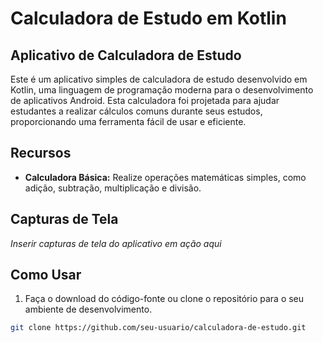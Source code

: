 # Calculadora de Estudo em Kotlin

## Aplicativo de Calculadora de Estudo

Este é um aplicativo simples de calculadora de estudo desenvolvido em Kotlin, uma linguagem de programação moderna para o desenvolvimento de aplicativos Android. Esta calculadora foi projetada para ajudar estudantes a realizar cálculos comuns durante seus estudos, proporcionando uma ferramenta fácil de usar e eficiente.

## Recursos

- **Calculadora Básica:** Realize operações matemáticas simples, como adição, subtração, multiplicação e divisão.

## Capturas de Tela

*Inserir capturas de tela do aplicativo em ação aqui*

## Como Usar

1. Faça o download do código-fonte ou clone o repositório para o seu ambiente de desenvolvimento.

```bash
git clone https://github.com/seu-usuario/calculadora-de-estudo.git
